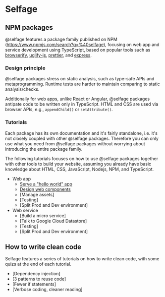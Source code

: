 # Selfage

## NPM packages

@selfage features a package family published on NPM (https://www.npmjs.com/search?q=%40selfage), focusing on web app and service development using TypeScript, based on popular tools such as [browserify](https://www.npmjs.com/package/browserify), [uglify-js](https://www.npmjs.com/package/uglify-js), [prettier](https://www.npmjs.com/package/prettier), and [express](https://www.npmjs.com/package/express).

### Design principle

@selfage packages stress on static analysis, such as type-safe APIs and metaprogramming. Runtime tests are harder to maintain comparing to static analysis/checks.

Additionally for web apps, unlike React or Angular, @selfage packages antipate code to be written only in TypeScript. HTML and CSS are used via browser APIs, e.g., `appendChild()` or `setAttribute()`.

### Tutorials

Each package has its own documentation and it's fairly standalone, i.e. it's not closely coupled with other @selfage packages. Therefore you can only use what you need from @selfage packages without worrying about introducing the entire package family.

The following tutorials focuses on how to use @selfage packages together with other tools to build your website, assuming you already have basic knowledge about HTML, CSS, JavaScript, Nodejs, NPM, and TypeScript.

* Web app
  * [Serve a "hello world" app](/serve_web_app)
  * [Design web components](/design_web_components)
  * [Manage assets]
  * [Testing]
  * [Split Prod and Dev environment]
* Web service
  * [Build a micro service]
  * [Talk to Google Cloud Datastore]
  * [Testing]
  * [Split Prod and Dev environment]

## How to write clean code

Selfage features a series of tutorials on how to write clean code, with some quizs at the end of each tutorial.

* [Dependency injection]
* [3 patterns to reuse code]
* [Fewer if statements]
* [Verbose coding, cleaner reading]
